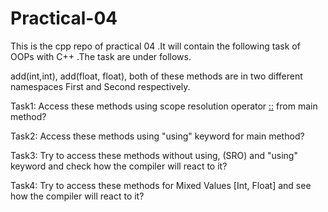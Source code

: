 # Practical-04
This is the cpp repo of practical 04 .It will contain the following task of OOPs with C++ .The task are under follows.

add(int,int), add(float, float), both of these methods are in two different namespaces First and Second respectively.

Task1: Access these methods using scope resolution operator [::](SRO) from main method?

Task2: Access these methods using "using" keyword for main method?

Task3:  Try to access these methods without using, (SRO) and "using" keyword and check how the compiler will react to it?

Task4: Try to access these methods for Mixed Values [Int, Float] and see how the compiler will react to it?
